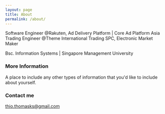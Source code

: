```yaml
---
layout: page
title: About
permalink: /about/
---
```

Software Engineer @Rakuten, Ad Delivery Platform | Core Ad Platform Asia
Trading Engineer @Theme International Trading SPC, Electronic Market Maker

Bsc. Information Systems | Singapore Management University

### More Information

A place to include any other types of information that you'd like to include about yourself.

### Contact me

[thio.thomasks@gmail.com](mailto:thio.thomasks@gmail.com)
